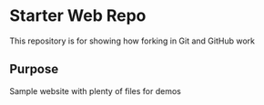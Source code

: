 # Starter Web Repo

This repository is for showing how forking in Git and GitHub work

## Purpose

Sample website with plenty of files for demos